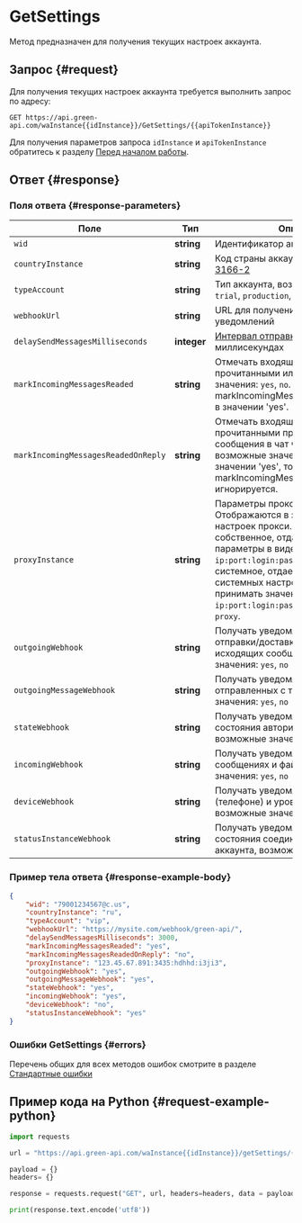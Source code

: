 # GetSettings

Метод предназначен для получения текущих настроек аккаунта.

## Запрос {#request}

Для получения текущих настроек аккаунта требуется выполнить запрос по адресу:
```
GET https://api.green-api.com/waInstance{{idInstance}}/GetSettings/{{apiTokenInstance}}
```

Для получения параметров запроса `idInstance` и `apiTokenInstance` обратитесь к разделу [Перед началом работы](../../before-start.md#parameters).

## Ответ {#response}

### Поля ответа {#response-parameters}

Поле | Тип |  Описание
----- | ----- | ----- 
`wid` | **string** | Идентификатор аккаунта в WhatsApp
`countryInstance` | **string** | Код страны аккаунта по стандарту [ISO 3166-2](https://ru.wikipedia.org/wiki/ISO_3166-2)
`typeAccount` | **string** | Тип аккаунта, возможные значения: `trial`, `production`, `vip`
`webhookUrl` | **string** | URL для получения входящих уведомлений
`delaySendMessagesMilliseconds` | **integer** | [Интервал отправки сообщений](../send-messages-delay.md) в миллисекундах
`markIncomingMessagesReaded` | **string** | Отмечать входящие сообщения прочитанными или нет, возможные значения: `yes`, `no`. Игнорируется, если markIncomingMessagesReadedOnReply в значении 'yes'.
`markIncomingMessagesReadedOnReply` | **string** | Отмечать входящие сообщения прочитанными при отправке сообщения в чат через API, возможные значения: `yes`, `no`. Если в значении 'yes', то настройка markIncomingMessagesReaded игнорируется.
`proxyInstance` | **string** | Параметры прокси аккаунта. Отображаются в зависимости от настроек прокси. Если прокси собственное, отдаются все параметры в виде `ip:port:login:password`. Если прокси системное, отдается в зависимости от системных настроек прокси. Может принимать значения: `ip:port:login:password` или `system proxy`.
`outgoingWebhook` | **string** | Получать уведомления о статусах отправки/доставки/прочтении исходящих сообщений, возможные значения: `yes`, `no`
`outgoingMessageWebhook` | **string** | Получать уведомления о сообщениях, отправленных с телефона, возможные значения: `yes`, `no`
`stateWebhook` | **string** | Получать уведомления об изменении состояния авторизации аккаунта, возможные значения: `yes`, `no`
`incomingWebhook` | **string** | Получать уведомления о входящих сообщениях и файлах, возможные значения: `yes`, `no`
`deviceWebhook` | **string** | Получать уведомления об устройстве (телефоне) и уровне заряда батареи, возможные значения: `yes`, `no`
`statusInstanceWebhook` | **string** | Получать уведомления об изменении состояния соединения сокета аккаунта, возможные значения: `yes`, `no`

### Пример тела ответа {#response-example-body}

```json
{
    "wid": "79001234567@c.us", 
    "countryInstance": "ru",
    "typeAccount": "vip",
    "webhookUrl": "https://mysite.com/webhook/green-api/",
    "delaySendMessagesMilliseconds": 3000,
    "markIncomingMessagesReaded": "yes",
    "markIncomingMessagesReadedOnReply": "no",
    "proxyInstance": "123.45.67.891:3435:hdhhd:i3ji3",
    "outgoingWebhook": "yes",
    "outgoingMessageWebhook": "yes",
    "stateWebhook": "yes",
    "incomingWebhook": "yes",
    "deviceWebhook": "no",
    "statusInstanceWebhook": "yes" 
}
```

### Ошибки GetSettings {#errors}

Перечень общих для всех методов ошибок смотрите в разделе [Стандартные ошибки](../common-errors.md)

## Пример кода на Python  {#request-example-python}

```python
import requests

url = "https://api.green-api.com/waInstance{{idInstance}}/getSettings/{{apiTokenInstance}}"

payload = {}
headers= {}

response = requests.request("GET", url, headers=headers, data = payload)

print(response.text.encode('utf8'))
```